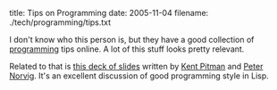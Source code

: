 title: Tips on Programming
date: 2005-11-04
filename: ./tech/programming/tips.txt

I don't know who this person is, but they have a good 
collection of <a href="http://users.bestweb.net/~ctips/">programming</a>
tips online. A lot of this stuff looks pretty relevant.

Related to that is <a href="http://www.norvig.com/luv-slides.ps">this
deck of slides</a> written by <a href="http://www.nhplace.com/kent/">Kent Pitman</a>
and <a href="http://www.norvig.com/">Peter Norvig</a>. It's an excellent
discussion of good programming style in Lisp.
